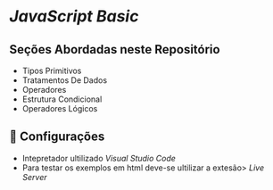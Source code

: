 # _JavaScript Basic_

## Seções Abordadas neste Repositório

* Tipos Primitivos
* Tratamentos De Dados
* Operadores
* Estrutura Condicional
* Operadores Lógicos


## 🚀 Configurações

* Intepretador ultilizado _Visual Studio Code_
* Para testar os exemplos em html deve-se ultilizar a extesão> _Live Server_